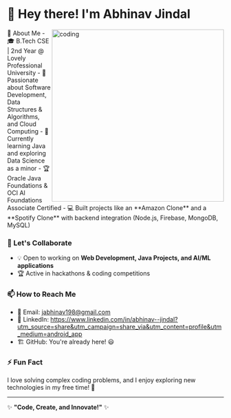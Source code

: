 # 👋 Hey there! I'm Abhinav Jindal  
<img align="right" alt="coding" width="400" src="https://user-images.githubusercontent.com/55389276/140866485-8fb1c876-9a8f-4d6a-98dc-08c4981eaf70.gif">
🚀 About Me  
- 🎓 B.Tech CSE | 2nd Year @ Lovely Professional University  
- 👀 Passionate about Software Development, Data Structures & Algorithms, and Cloud Computing  
- 🌱 Currently learning Java and exploring Data Science as a minor  
- 🏆 Oracle Java Foundations & OCI AI Foundations Associate Certified  
- 💻 Built projects like an **Amazon Clone** and a **Spotify Clone** with backend integration (Node.js, Firebase, MongoDB, MySQL)  

### 🤝 Let's Collaborate  
- 💡 Open to working on **Web Development, Java Projects, and AI/ML applications**  
- 🏆 Active in hackathons & coding competitions  

### 📫 How to Reach Me  
- 📧 Email: jabhinav198@gmail.com
- 💼 LinkedIn: https://www.linkedin.com/in/abhinav--jindal?utm_source=share&utm_campaign=share_via&utm_content=profile&utm_medium=android_app
- 🏗 GitHub: You're already here! 😃  

### ⚡ Fun Fact  
I love solving complex coding problems, and I enjoy exploring new technologies in my free time! 🚀  

---

✨ **"Code, Create, and Innovate!"** ✨  
